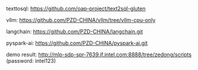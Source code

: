 texttosql: https://github.com/oap-project/text2sql-gluten

vllm: https://github.com/PZD-CHINA/vllm/tree/vllm-cpu-only

langchain: https://github.com/PZD-CHINA/langchain.git

pyspark-ai: https://github.com/PZD-CHINA/pyspark-ai.git

demo result: http://mlp-sdp-spr-7639.jf.intel.com:8888/tree/zedong/scripts (password: intel123)